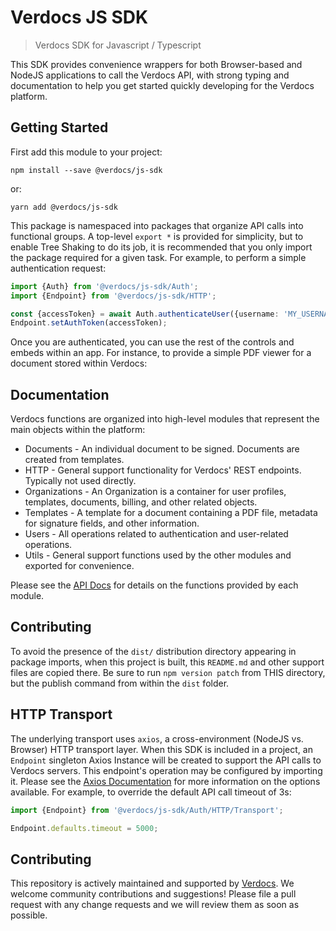 # Verdocs JS SDK

> Verdocs SDK for Javascript / Typescript

This SDK provides convenience wrappers for both Browser-based and NodeJS applications to call the Verdocs API, with strong typing and
documentation to help you get started quickly developing for the Verdocs platform.

## Getting Started

First add this module to your project:

    npm install --save @verdocs/js-sdk

or:

    yarn add @verdocs/js-sdk

This package is namespaced into packages that organize API calls into functional groups. A top-level `export *` is provided for simplicity,
but to enable Tree Shaking to do its job, it is recommended that you only import the package required for a given task. For example, to
perform a simple authentication request:

```typescript
import {Auth} from '@verdocs/js-sdk/Auth';
import {Endpoint} from '@verdocs/js-sdk/HTTP';

const {accessToken} = await Auth.authenticateUser({username: 'MY_USERNAME', password: 'MY_PASSWORD'});
Endpoint.setAuthToken(accessToken);
```

Once you are authenticated, you can use the rest of the controls and embeds within an app. For instance, to provide a simple PDF
viewer for a document stored within Verdocs:

## Documentation

Verdocs functions are organized into high-level modules that represent the main objects within the platform:

- Documents - An individual document to be signed. Documents are created from templates.
- HTTP - General support functionality for Verdocs' REST endpoints. Typically not used directly.
- Organizations - An Organization is a container for user profiles, templates, documents, billing, and other related objects.
- Templates - A template for a document containing a PDF file, metadata for signature fields, and other information.
- Users - All operations related to authentication and user-related operations.
- Utils - General support functions used by the other modules and exported for convenience.

Please see the [API Docs](https://github.com/Verdocs/js-sdk/tree/main/docs) for details on the functions provided by each module.

## Contributing

To avoid the presence of the `dist/` distribution directory appearing in package imports, when this project is built, this `README.md`
and other support files are copied there. Be sure to run `npm version patch` from THIS directory, but the publish command from within
the `dist` folder.

## HTTP Transport

The underlying transport uses `axios`, a cross-environment (NodeJS vs. Browser) HTTP transport layer. When this SDK is included in a
project, an `Endpoint` singleton Axios Instance will be created to support the API calls to Verdocs servers. This endpoint's operation
may be configured by importing it. Please see the [Axios Documentation](https://github.com/axios/axios) for more information on the
options available. For example, to override the default API call timeout of 3s:

```typescript
import {Endpoint} from '@verdocs/js-sdk/Auth/HTTP/Transport';

Endpoint.defaults.timeout = 5000;
```

## Contributing

This repository is actively maintained and supported by [Verdocs](https://verdocs.com/). We welcome community contributions and
suggestions! Please file a pull request with any change requests and we will review them as soon as possible.
